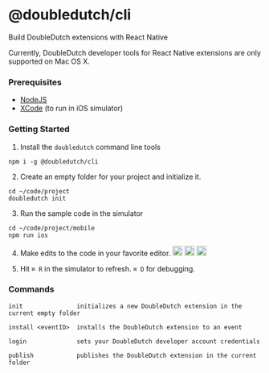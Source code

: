 @doubledutch/cli
================

Build DoubleDutch extensions with React Native

Currently, DoubleDutch developer tools for React Native extensions are only supported on Mac OS X.

### Prerequisites

- [NodeJS](https://nodejs.org)
- [XCode](https://developer.apple.com/xcode/) (to run in iOS simulator)

### Getting Started

1. Install the `doubledutch` command line tools

```
npm i -g @doubledutch/cli
```

2. Create an empty folder for your project and initialize it.

```
cd ~/code/project
doubledutch init
```

3. Run the sample code in the simulator

```
cd ~/code/project/mobile
npm run ios
```

4. Make edits to the code in your favorite editor.
   <a href="https://code.visualstudio.com/"><img alt="Visual Studio Code" src="https://code.visualstudio.com/favicon.ico" height="20" width="20" /></a>
   <a href="https://atom.io/"><img alt="Atom" src="https://atom.io/favicon.ico" height="20" width="20" /></a>
   <a href="https://www.sublimetext.com/"><img alt="Sublime Text" src="https://www.sublimetext.com/favicon.ico" height="20" width="20" /></a>
   
5. Hit `⌘ R` in the simulator to refresh.  `⌘ D` for debugging.

### Commands

```
init               initializes a new DoubleDutch extension in the current empty folder

install <eventID>  installs the DoubleDutch extension to an event

login              sets your DoubleDutch developer account credentials

publish            publishes the DoubleDutch extension in the current folder
```
